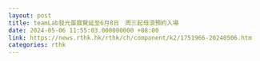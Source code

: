 ```yaml
---
layout: post
title: teamLab發光蛋展覽延至6月8日　周三起毋須預約入場
date: 2024-05-06 11:55:03.000000000 +08:00
link: https://news.rthk.hk/rthk/ch/component/k2/1751966-20240506.htm
categories: rthk
---
```




